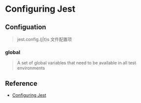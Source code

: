 # Configuring Jest

## Configuation

> jest.config.(j|t)s 文件配置项

### global

> A set of global variables that need to be available in all test environments

## Reference

- [Configuring Jest](https://jestjs.io/docs/configuration)
